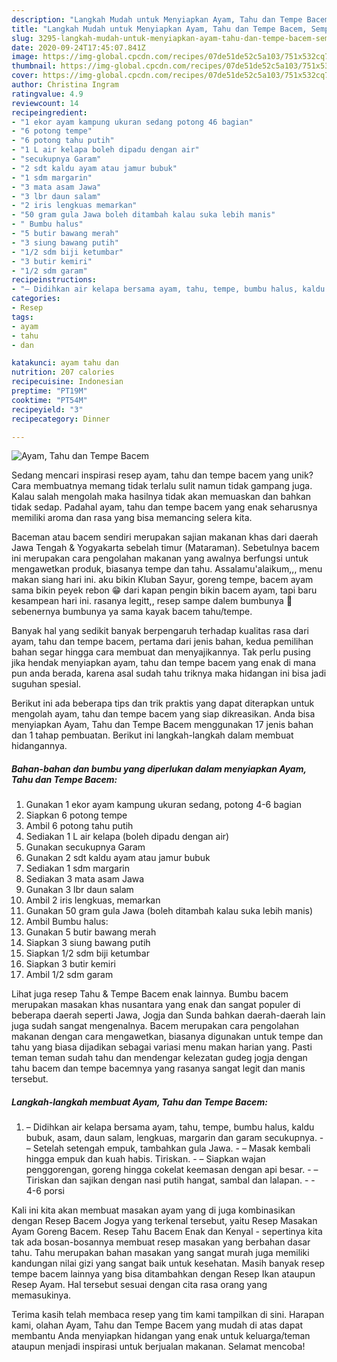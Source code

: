 ```yaml
---
description: "Langkah Mudah untuk Menyiapkan Ayam, Tahu dan Tempe Bacem, Sempurna"
title: "Langkah Mudah untuk Menyiapkan Ayam, Tahu dan Tempe Bacem, Sempurna"
slug: 3295-langkah-mudah-untuk-menyiapkan-ayam-tahu-dan-tempe-bacem-sempurna
date: 2020-09-24T17:45:07.841Z
image: https://img-global.cpcdn.com/recipes/07de51de52c5a103/751x532cq70/ayam-tahu-dan-tempe-bacem-foto-resep-utama.jpg
thumbnail: https://img-global.cpcdn.com/recipes/07de51de52c5a103/751x532cq70/ayam-tahu-dan-tempe-bacem-foto-resep-utama.jpg
cover: https://img-global.cpcdn.com/recipes/07de51de52c5a103/751x532cq70/ayam-tahu-dan-tempe-bacem-foto-resep-utama.jpg
author: Christina Ingram
ratingvalue: 4.9
reviewcount: 14
recipeingredient:
- "1 ekor ayam kampung ukuran sedang potong 46 bagian"
- "6 potong tempe"
- "6 potong tahu putih"
- "1 L air kelapa boleh dipadu dengan air"
- "secukupnya Garam"
- "2 sdt kaldu ayam atau jamur bubuk"
- "1 sdm margarin"
- "3 mata asam Jawa"
- "3 lbr daun salam"
- "2 iris lengkuas memarkan"
- "50 gram gula Jawa boleh ditambah kalau suka lebih manis"
- " Bumbu halus"
- "5 butir bawang merah"
- "3 siung bawang putih"
- "1/2 sdm biji ketumbar"
- "3 butir kemiri"
- "1/2 sdm garam"
recipeinstructions:
- "– Didihkan air kelapa bersama ayam, tahu, tempe, bumbu halus, kaldu bubuk, asam, daun salam, lengkuas, margarin dan garam secukupnya. – Setelah setengah empuk, tambahkan gula Jawa. – Masak kembali hingga empuk dan kuah habis. Tiriskan. – Siapkan wajan penggorengan, goreng hingga cokelat keemasan dengan api besar. – Tiriskan dan sajikan dengan nasi putih hangat, sambal dan lalapan.  4-6 porsi"
categories:
- Resep
tags:
- ayam
- tahu
- dan

katakunci: ayam tahu dan 
nutrition: 207 calories
recipecuisine: Indonesian
preptime: "PT19M"
cooktime: "PT54M"
recipeyield: "3"
recipecategory: Dinner

---
```



![Ayam, Tahu dan Tempe Bacem](https://img-global.cpcdn.com/recipes/07de51de52c5a103/751x532cq70/ayam-tahu-dan-tempe-bacem-foto-resep-utama.jpg)

Sedang mencari inspirasi resep ayam, tahu dan tempe bacem yang unik? Cara membuatnya memang tidak terlalu sulit namun tidak gampang juga. Kalau salah mengolah maka hasilnya tidak akan memuaskan dan bahkan tidak sedap. Padahal ayam, tahu dan tempe bacem yang enak seharusnya memiliki aroma dan rasa yang bisa memancing selera kita.

Baceman atau bacem sendiri merupakan sajian makanan khas dari daerah Jawa Tengah &amp; Yogyakarta sebelah timur (Mataraman). Sebetulnya bacem ini merupakan cara pengolahan makanan yang awalnya berfungsi untuk mengawetkan produk, biasanya tempe dan tahu. Assalamu&#39;alaikum,,, menu makan siang hari ini. aku bikin Kluban Sayur, goreng tempe, bacem ayam sama bikin peyek rebon 😁 dari kapan pengin bikin bacem ayam, tapi baru kesampean hari ini. rasanya legitt,, resep sampe dalem bumbunya 🤤 sebenernya bumbunya ya sama kayak bacem tahu/tempe.

Banyak hal yang sedikit banyak berpengaruh terhadap kualitas rasa dari ayam, tahu dan tempe bacem, pertama dari jenis bahan, kedua pemilihan bahan segar hingga cara membuat dan menyajikannya. Tak perlu pusing jika hendak menyiapkan ayam, tahu dan tempe bacem yang enak di mana pun anda berada, karena asal sudah tahu triknya maka hidangan ini bisa jadi suguhan spesial.


Berikut ini ada beberapa tips dan trik praktis yang dapat diterapkan untuk mengolah ayam, tahu dan tempe bacem yang siap dikreasikan. Anda bisa menyiapkan Ayam, Tahu dan Tempe Bacem menggunakan 17 jenis bahan dan 1 tahap pembuatan. Berikut ini langkah-langkah dalam membuat hidangannya.

<!--inarticleads1-->

##### Bahan-bahan dan bumbu yang diperlukan dalam menyiapkan Ayam, Tahu dan Tempe Bacem:

1. Gunakan 1 ekor ayam kampung ukuran sedang, potong 4-6 bagian
1. Siapkan 6 potong tempe
1. Ambil 6 potong tahu putih
1. Sediakan 1 L air kelapa (boleh dipadu dengan air)
1. Gunakan secukupnya Garam
1. Gunakan 2 sdt kaldu ayam atau jamur bubuk
1. Sediakan 1 sdm margarin
1. Sediakan 3 mata asam Jawa
1. Gunakan 3 lbr daun salam
1. Ambil 2 iris lengkuas, memarkan
1. Gunakan 50 gram gula Jawa (boleh ditambah kalau suka lebih manis)
1. Ambil  Bumbu halus:
1. Gunakan 5 butir bawang merah
1. Siapkan 3 siung bawang putih
1. Siapkan 1/2 sdm biji ketumbar
1. Siapkan 3 butir kemiri
1. Ambil 1/2 sdm garam


Lihat juga resep Tahu &amp; Tempe Bacem enak lainnya. Bumbu bacem merupakan masakan khas nusantara yang enak dan sangat populer di beberapa daerah seperti Jawa, Jogja dan Sunda bahkan daerah-daerah lain juga sudah sangat mengenalnya. Bacem merupakan cara pengolahan makanan dengan cara mengawetkan, biasanya digunakan untuk tempe dan tahu yang biasa dijadikan sebagai variasi menu makan harian yang. Pasti teman teman sudah tahu dan mendengar kelezatan gudeg jogja dengan tahu bacem dan tempe bacemnya yang rasanya sangat legit dan manis tersebut. 

<!--inarticleads2-->

##### Langkah-langkah membuat Ayam, Tahu dan Tempe Bacem:

1. – Didihkan air kelapa bersama ayam, tahu, tempe, bumbu halus, kaldu bubuk, asam, daun salam, lengkuas, margarin dan garam secukupnya. - – Setelah setengah empuk, tambahkan gula Jawa. - – Masak kembali hingga empuk dan kuah habis. Tiriskan. - – Siapkan wajan penggorengan, goreng hingga cokelat keemasan dengan api besar. - – Tiriskan dan sajikan dengan nasi putih hangat, sambal dan lalapan. -  - 4-6 porsi


Kali ini kita akan membuat masakan ayam yang di juga kombinasikan dengan Resep Bacem Jogya yang terkenal tersebut, yaitu Resep Masakan Ayam Goreng Bacem. Resep Tahu Bacem Enak dan Kenyal - sepertinya kita tak ada bosan-bosannya membuat resep masakan yang berbahan dasar tahu. Tahu merupakan bahan masakan yang sangat murah juga memiliki kandungan nilai gizi yang sangat baik untuk kesehatan. Masih banyak resep tempe bacem lainnya yang bisa ditambahkan dengan Resep Ikan ataupun Resep Ayam. Hal tersebut sesuai dengan cita rasa orang yang memasukinya. 

Terima kasih telah membaca resep yang tim kami tampilkan di sini. Harapan kami, olahan Ayam, Tahu dan Tempe Bacem yang mudah di atas dapat membantu Anda menyiapkan hidangan yang enak untuk keluarga/teman ataupun menjadi inspirasi untuk berjualan makanan. Selamat mencoba!
